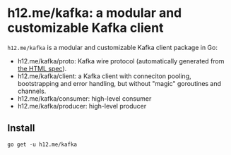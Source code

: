 h12.me/kafka: a modular and customizable Kafka client
=====================================================

`h12.me/kafka` is a modular and customizable Kafka client package in Go:

* h12.me/kafka/proto: Kafka wire protocol (automatically generated from
  [the HTML spec](https://cwiki.apache.org/confluence/display/KAFKA/A+Guide+To+The+Kafka+Protocol)).
* h12.me/kafka/client: a Kafka client with conneciton pooling, bootstrapping and
  error handling, but without "magic" goroutines and channels.
* h12.me/kafka/consumer: high-level consumer
* h12.me/kafka/producer: high-level producer

Install
-------

```
go get -u h12.me/kafka
```
